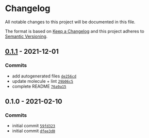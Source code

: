 # Changelog

All notable changes to this project will be documented in this file.

The format is based on [Keep a Changelog](https://keepachangelog.com/en/1.0.0/)
and this project adheres to [Semantic Versioning](https://semver.org/spec/v2.0.0.html).

## [0.1.1](https://github.com/lotusnoir/ansible-apps_glusterfs_exporter/compare/0.1.0...0.1.1) - 2021-12-01

### Commits

- add autogenerated files [`de256cd`](https://github.com/lotusnoir/ansible-apps_glusterfs_exporter/commit/de256cd84aae20cb4388391dd7db5ad1770da629)
- update molecule + lint [`29b06c5`](https://github.com/lotusnoir/ansible-apps_glusterfs_exporter/commit/29b06c50afd4e30bc7216152f1cedb44a69094e3)
- complete README [`76a9a15`](https://github.com/lotusnoir/ansible-apps_glusterfs_exporter/commit/76a9a15fcc2740c59e4585c0bfbc3742ae9b9de1)

## 0.1.0 - 2021-02-10

### Commits

- initial commit [`59fd323`](https://github.com/lotusnoir/ansible-apps_glusterfs_exporter/commit/59fd323e2e4e81fcca66c4f8b31a7394f8972bcd)
- initial commit [`dfee3d0`](https://github.com/lotusnoir/ansible-apps_glusterfs_exporter/commit/dfee3d08c293f71b99808a17a0f2d6ba9fa4e45f)
